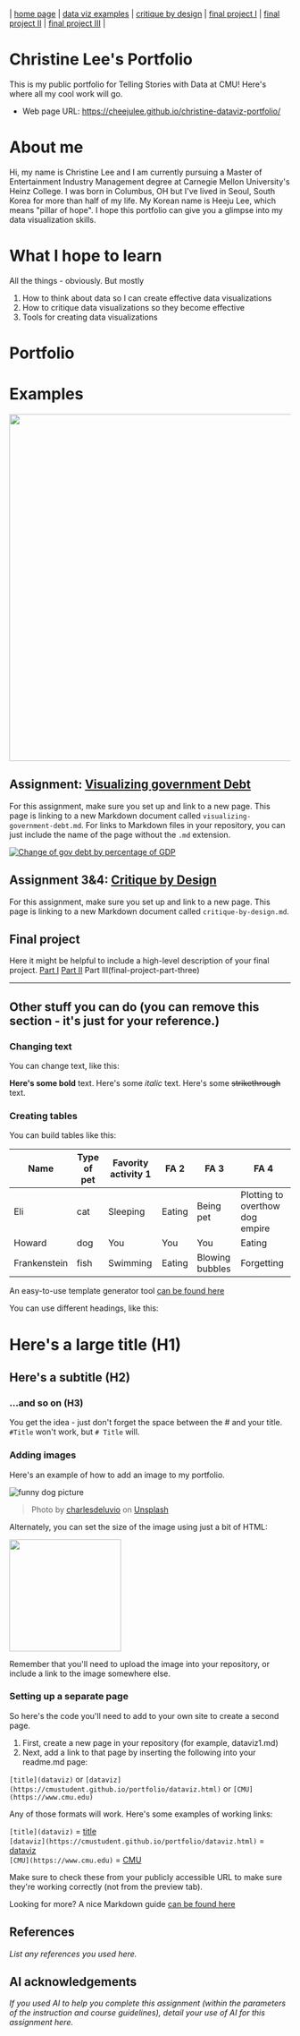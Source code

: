 | [home page](https://cmustudent.github.io/tswd-portfolio-templates/) | [data viz examples](dataviz-examples) | [critique by design](critique-by-design) | [final project I](final-project-part-one) | [final project II](final-project-part-two) | [final project III](final-project-part-three) |

# Christine Lee's Portfolio
This is my public portfolio for Telling Stories with Data at CMU!  Here's where all my cool work will go. 

- Web page URL: https://cheejulee.github.io/christine-dataviz-portfolio/

# About me
Hi, my name is Christine Lee and I am currently pursuing a Master of Entertainment Industry Management degree at Carnegie Mellon University's Heinz College. I was born in Columbus, OH but I've lived in Seoul, South Korea for more than half of my life. My Korean name is Heeju Lee, which means "pillar of hope". I hope this portfolio can give you a glimpse into my data visualization skills.

# What I hope to learn
All the things - obviously. But mostly
1. How to think about data so I can create effective data visualizations
2. How to critique data visualizations so they become effective
3. Tools for creating data visualizations

# Portfolio

# Examples
<img src="urban-mobility-readiness-index-2020.png" width="620"/>

## Assignment: [Visualizing government Debt](visualizing-government-debt)
For this assignment, make sure you set up and link to a new page.  This page is linking to a new Markdown document called `visualizing-government-debt.md`.  For links to Markdown files in your repository, you can just include the name of the page without the `.md` extension. 
<div class='tableauPlaceholder' id='viz1737994482912' style='position: relative'><noscript><a href='#'><img alt='Change of gov debt by percentage of GDP ' src='https:&#47;
                                                                                                        &#47;public.tableau.com&#47;
                                                                                                         static&#47;
                                                                                                         images&#47;
                                                                                                         Go&#47;
                                                                                                         GovernmentdebtbypercentageofGDP&#47;
                                                                                                         ChangeofgovdebtbypercentageofGDP&#47;
                                                                                                         1_rss.png' style='border: none' /></a></noscript><object class='tableauViz'  style='display:none;
                                                                                                                                                            '><param name='host_url' value='https%3A%2F%2Fpublic.tableau.com%2F' /> <param name='embed_code_version' value='3' /> <param name='site_root' value='' /><param name='name' value='GovernmentdebtbypercentageofGDP&#47;
                                                                                                                                                                                                                                                                                                                       ChangeofgovdebtbypercentageofGDP' /><param name='tabs' value='no' /><param name='toolbar' value='yes' /><param name='static_image' value='https:&#47;
                                                                                                                                                                                                                                                                                                                                                                                                                                 &#47;
                                                                                                                                                                                                                                                                                                                                                                                                                                 public.tableau.com&#47;
                                                                                                                                                                                                                                                                                                                                                                                                                                 static&#47;
                                                                                                                                                                                                                                                                                                                                                                                                                                 images&#47;
                                                                                                                                                                                                                                                                                                                                                                                                                                 Go&#47;
                                                                                                                                                                                                                                                                                                                                                                                                                                 GovernmentdebtbypercentageofGDP&#47;
                                                                                                                                                                                                                                                                                                                                                                                                                                 ChangeofgovdebtbypercentageofGDP&#47;
                                                                                                                                                                                                                                                                                                                                                                                                                                 1.png' /> <param name='animate_transition' value='yes' /><param name='display_static_image' value='yes' /><param name='display_spinner' value='yes' /><param name='display_overlay' value='yes' /><param name='display_count' value='yes' /><param name='language' value='en-US' /><param name='filter' value='publish=yes' /></object></div>                <script type='text/javascript'>                    var divElement = document.getElementById('viz1737994482912');
                                                                                                                                                                                                                                                                                                                                                                                                                                   var vizElement = divElement.getElementsByTagName('object')[0];
                                                                                                                                                                                                                                                                                                                                                                                                                                   vizElement.style.width='100%';
                                                                                                                                                                                                                                                                                                                                                                                                                                   vizElement.style.height=(divElement.offsetWidth*0.75)+'px';
                                                                                                                                                                                                                                                                                                                                                                                                                                   var scriptElement = document.createElement('script');
                                                                                                                                                                                                                                                                                                                                                                                                                                   scriptElement.src = 'https://public.tableau.com/javascripts/api/viz_v1.js';
                                                                                                                                                                                                                                                                                                                                                                                                                                   vizElement.parentNode.insertBefore(scriptElement, vizElement);
                                                                                                                                                                                                                                                                                                                                                                                                                                 </script>

## Assignment 3&4: [Critique by Design](critique-by-design)
For this assignment, make sure you set up and link to a new page.  This page is linking to a new Markdown document called `critique-by-design.md`.  

## Final project
Here it might be helpful to include a high-level description of your final project. 
[Part I](final-project-part-one)
[Part II](final-project-part-two)
Part III(final-project-part-three)

---
## Other stuff you can do (you can remove this section - it's just for your reference.)

### Changing text

You can change text, like this: 

**Here's some bold** text.  Here's some *italic* text. Here's some ~~strikethrough~~ text. 

### Creating tables

You can build tables like this: 

| Name         | Type of pet | Favority activity 1 | FA 2   | FA 3            | FA 4                                |
|--------------|-------------|---------------------|--------|-----------------|-------------------------------------|
| Eli          | cat         | Sleeping            | Eating | Being pet       | Plotting to overthow dog empire     |
| Howard       | dog         | You                 | You    | You             | Eating                              |
| Frankenstein | fish        | Swimming            | Eating | Blowing bubbles | Forgetting                          |

An easy-to-use template generator tool [can be found here](https://www.tablesgenerator.com/markdown_tables)

You can use different headings, like this: 

# Here's a large title (H1)
## Here's a subtitle (H2)
### ...and so on (H3)
You get the idea - just don't forget the space between the # and your title.  `#Title` won't work, but `# Title` will. 

### Adding images

Here's an example of how to add an image to my portfolio.  

![funny dog picture](funny-dog-unsplash.jpg)
> Photo by <a href="https://unsplash.com/pt-br/@charlesdeluvio?utm_source=unsplash&utm_medium=referral&utm_content=creditCopyText">charlesdeluvio</a> on <a href="https://unsplash.com/photos/K4mSJ7kc0As?utm_source=unsplash&utm_medium=referral&utm_content=creditCopyText">Unsplash</a>
  

Alternately, you can set the size of the image using just a bit of HTML: 

<img src="funny-dog-unsplash.jpg" width="200"/>

Remember that you'll need to upload the image into your repository, or include a link to the image somewhere else.  

### Setting up a separate page

So here's the code you'll need to add to your own site to create a second page. 

1. First, create a new page in your repository (for example, dataviz1.md)
2. Next, add a link to that page by inserting the following into your readme.md page:

`[title](dataviz)` or `[dataviz](https://cmustudent.github.io/portfolio/dataviz.html)` or `[CMU](https://www.cmu.edu)`

Any of those formats will work. Here's some examples of working links: 

`[title](dataviz)` = [title](dataviz)  
`[dataviz](https://cmustudent.github.io/portfolio/dataviz.html)` = [dataviz](https://cmustudent.github.io/portfolio/dataviz.html)  
`[CMU](https://www.cmu.edu)` = [CMU](https://www.cmu.edu)   

Make sure to check these from your publicly accessible URL to make sure they're working correctly (not from the preview tab). 

Looking for more?  A nice Markdown guide [can be found here](https://www.markdownguide.org/cheat-sheet/)

## References
_List any references you used here._

## AI acknowledgements
_If you used AI to help you complete this assignment (within the parameters of the instruction and course guidelines), detail your use of AI for this assignment here._

